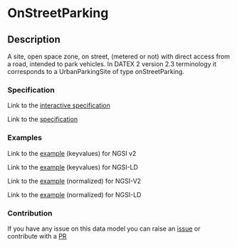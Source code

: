 # OnStreetParking

## Description 

A site, open space zone, on street, (metered or not) with direct access from a road, 
intended to park vehicles. In DATEX 2 version 2.3 terminology 
it corresponds to a UrbanParkingSite of type onStreetParking.

### Specification

Link to the [interactive specification](https://swagger.lab.fiware.org/?url=https://smart-data-models.github.io/dataModel.Parking/OnStreetParking/swagger.yaml)

Link to the [specification](https://github.com/smart-data-models/dataModel.Parking/blob/master/OnStreetParking/doc/spec.md)
### Examples

Link to the [example](https://smart-data-models.github.io/dataModel.Parking/OnStreetParking/examples/example.json) (keyvalues) for NGSI v2

Link to the [example](https://smart-data-models.github.io/dataModel.Parking/OnStreetParking/examples/example.jsonld) (keyvalues) for NGSI-LD

Link to the [example](https://smart-data-models.github.io/dataModel.Parking/OnStreetParking/examples/example-normalized.json) (normalized) for NGSI-V2

Link to the [example](https://smart-data-models.github.io/dataModel.Parking/OnStreetParking/examples/example-normalized.jsonld) (normalized) for NGSI-LD
### Contribution

 If you have any issue on this data model you can raise an [issue](https://github.com/smart-data-models/dataModel.Parking/issues)  or contribute with a [PR](https://github.com/smart-data-models/dataModel.Parking/pulls)